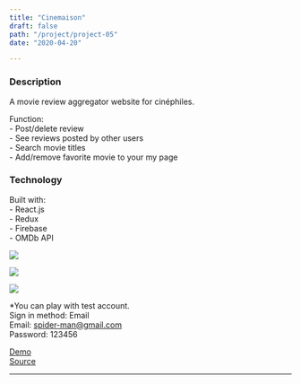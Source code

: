 ```yaml
---
title: "Cinemaison"
draft: false
path: "/project/project-05"
date: "2020-04-20"

---
```

### Description
A movie review aggregator website for cinéphiles.

Function:  
    - Post/delete review  
    - See reviews posted by other users  
    - Search movie titles  
    - Add/remove favorite movie to your my page  
### Technology
Built with:  
    - React.js  
    - Redux  
    - Firebase  
    - OMDb API  

![](./image/project05-01.png)  

![](./image/project05-02.png)  

![](./image/project05-03.png)  

*You can play with test account.  
Sign in method: Email  
Email: spider-man@gmail.com  
Password: 123456 

<a href="https://sumi0820.github.io/cinemaison/" target="_blank">Demo</a>  
<a href="https://github.com/sumi0820/cinemaison" target="_blank">Source</a>


---
